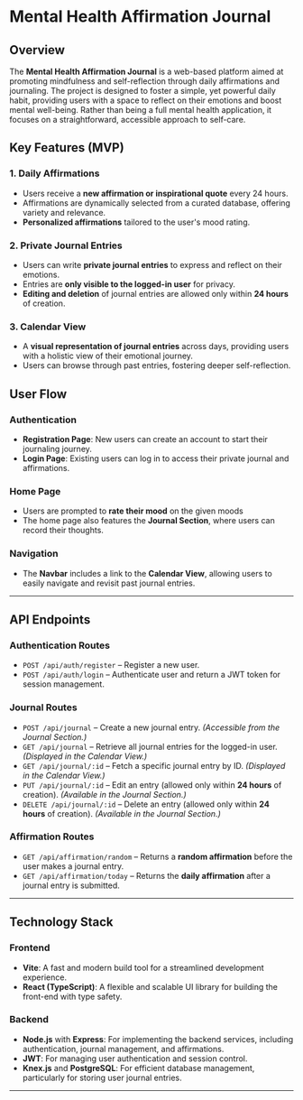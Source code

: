 # **Mental Health Affirmation Journal**

## **Overview**

The **Mental Health Affirmation Journal** is a web-based platform aimed at promoting mindfulness and self-reflection through daily affirmations and journaling. The project is designed to foster a simple, yet powerful daily habit, providing users with a space to reflect on their emotions and boost mental well-being. Rather than being a full mental health application, it focuses on a straightforward, accessible approach to self-care.

## **Key Features (MVP)**

### **1. Daily Affirmations**

- Users receive a **new affirmation or inspirational quote** every 24 hours.
- Affirmations are dynamically selected from a curated database, offering variety and relevance.
- **Personalized affirmations** tailored to the user's mood rating.

### **2. Private Journal Entries**

- Users can write **private journal entries** to express and reflect on their emotions.
- Entries are **only visible to the logged-in user** for privacy.
- **Editing and deletion** of journal entries are allowed only within **24 hours** of creation.

### **3. Calendar View**

- A **visual representation of journal entries** across days, providing users with a holistic view of their emotional journey.
- Users can browse through past entries, fostering deeper self-reflection.

## **User Flow**

### **Authentication**

- **Registration Page**: New users can create an account to start their journaling journey.
- **Login Page**: Existing users can log in to access their private journal and affirmations.

### **Home Page**

- Users are prompted to **rate their mood** on the given moods
- The home page also features the **Journal Section**, where users can record their thoughts.

### **Navigation**

- The **Navbar** includes a link to the **Calendar View**, allowing users to easily navigate and revisit past journal entries.

---

## **API Endpoints**

### **Authentication Routes**

- `POST /api/auth/register` – Register a new user.
- `POST /api/auth/login` – Authenticate user and return a JWT token for session management.

### **Journal Routes**

- `POST /api/journal` – Create a new journal entry. _(Accessible from the Journal Section.)_
- `GET /api/journal` – Retrieve all journal entries for the logged-in user. _(Displayed in the Calendar View.)_
- `GET /api/journal/:id` – Fetch a specific journal entry by ID. _(Displayed in the Calendar View.)_
- `PUT /api/journal/:id` – Edit an entry (allowed only within **24 hours** of creation). _(Available in the Journal Section.)_
- `DELETE /api/journal/:id` – Delete an entry (allowed only within **24 hours** of creation). _(Available in the Journal Section.)_

### **Affirmation Routes**

- `GET /api/affirmation/random` – Returns a **random affirmation** before the user makes a journal entry.
- `GET /api/affirmation/today` – Returns the **daily affirmation** after a journal entry is submitted.

---

## **Technology Stack**

### **Frontend**

- **Vite**: A fast and modern build tool for a streamlined development experience.
- **React (TypeScript)**: A flexible and scalable UI library for building the front-end with type safety.

### **Backend**

- **Node.js** with **Express**: For implementing the backend services, including authentication, journal management, and affirmations.
- **JWT**: For managing user authentication and session control.
- **Knex.js** and **PostgreSQL**: For efficient database management, particularly for storing user journal entries.

---

